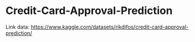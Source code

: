 # Credit-Card-Approval-Prediction
Link data:
https://www.kaggle.com/datasets/rikdifos/credit-card-approval-prediction/
